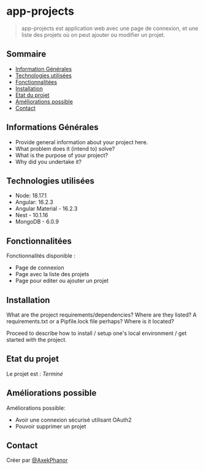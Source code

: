 # app-projects
> app-projects est application web avec une page de connexion, et une liste des projets où on peut ajouter ou modifier un projet.

## Sommaire
* [Information Générales](#general-information)
* [Technologies utilisées](#technologies-used)
* [Fonctionnalitées](#features)
* [Installation](#setup)
* [Etat du projet](#project-status)
* [Améliorations possible](#room-for-improvement)
* [Contact](#contact)
<!-- * [License](#license) -->


## Informations Générales

- Provide general information about your project here.
- What problem does it (intend to) solve?
- What is the purpose of your project?
- Why did you undertake it?
<!-- You don't have to answer all the questions - just the ones relevant to your project. -->


## Technologies utilisées
- Node: 18.17.1
- Angular: 16.2.3
- Angular Material - 16.2.3
- Nest - 10.1.16
- MongoDB - 6.0.9


## Fonctionnalitées
Fonctionnalités disponible :
- Page de connexion
- Page avec la liste des projets
- Page pour editer ou ajouter un projet


## Installation
What are the project requirements/dependencies? Where are they listed? A requirements.txt or a Pipfile.lock file perhaps? Where is it located?

Proceed to describe how to install / setup one's local environment / get started with the project.


## Etat du projet
Le projet est : _Terminé_ 


## Améliorations possible

Améliorations possible:
- Avoir une connexion sécurisé utilisant OAuth2
- Pouvoir supprimer un projet

## Contact
Créer par [@AxekPhanor](https://github.com/AxekPhanor)


